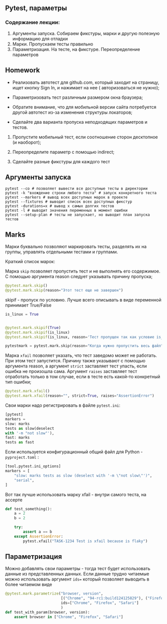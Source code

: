 ## Pytest, параметры

### Содержание лекции:

1. Аргументы запуска. Собираем фикстуры, марки и другую полезную информацию для отладки
2. Марки. Пропускаем тесты правильно
3. Параметризация. На тесте, на фикстуре. Переопределение параметров

## Homework

- Реализовать автотест для github.com, который заходит на страницу, ищет кнопку Sign In, и нажимает на нее (
  авторизоваться не нужно);

- Параметризовать тест различным размером окна браузера;

- Обратите внимание, что для мобильной версии сайта потребуется другой автотест из-за изменения структуры локаторов;

- Сделайте два варианта пропуска неподходящих параметров и тестов.


1. Пропустите мобильный тест, если соотношение сторон десктопное (и наоборот);

2. Переопределите параметр с помощью indirect;

3. Сделайте разные фикстуры для каждого тест

## Аргументы запуска

``` command
pytest --co # позволяет вывести все доступные тесты в директории
pytest -k "вхождение строки любого теста" # запуск конкретного теста
pytest --markers # вывод всех доступных марок в проекте
pytest --fixtures # выводит список всех доступных фикстур
pytest -durations=x # вывод x самых долгих тестов
pytest -l # выводит значения переменных в момент ошибки
pytest --setup-plan # тесты не запускает, но выводит план запуска тестов
```

## Marks

Марки буквально позволяют маркировать тесты, разделять их на группы, управлять отдельными тестами и группами.

Краткий список марок:

Марка `skip` позволяет пропустить тест и не выполнять его содержимое. С помощью аргумента reason следует указывать
причину пропуска;

```python
@pytest.mark.skip()
@pytest.mark.skip(reason="Этот тест еще не завершен")
```

skipif - пропуск по условию. Лучше всего описывать в виде переменной принимает True/False

```python 
is_linux = True


@pytest.mark.skipif(True)
@pytest.mark.skipif(is_linux)
@pytest.mark.skipif(is_linux, reason='Тест пропущен так как условие is_skip = True')
```

```python
pytestmark = pytest.mark.skip(reason="Когда нужно пропустить весь файл")
```

Марка `xfail` позволяет указать, что тест заведомо может не работать. При этом тест запустится. Причину также указывают
с помощью аргумента reason, а аргумент `strict`  заставляет тест упасть, если ошибка не произошла сама.
Аргумент `raises` заставляет тест отработать только в том случае, если в тесте есть какой-то конкретный тип ошибки;

```python
@pytest.mark.xfail()
@pytest.mark.xfail(reason="", strict=True, raises="AssertionError")
```

Свои марки надо регистрировать в файле `pytest.ini`:

```python
[pytest]
markers =
slow: marks
tests as slow(deselect
with '-m "not slow"'),
fast: marks
tests as fast

```

Если используется конфигурационный общий файл для Python - `pyproject.toml` :

```python
[tool.pytest.ini_options]
markers = [
    "slow: marks tests as slow (deselect with '-m \"not slow\"')",
    "serial",
]
```

Вот так лучше использовать марку xfail - внутри самого теста, на ассерте

```python
def test_something():
    a = 2
    b = 2

    try:
        assert a == b
    except AssertionError:
        pytest.xfail("TASK-1234 Test is xfail because is flaky")

```
## Параметризация  
Можно добавлять свои параметры - тогда тест будет использовать данные из представленных данных.
Если данные трудно читаемые можно использовать аргумент `ids=` который позволяет выводить в более читаемом виде  
```python
@pytest.mark.parametrize("browser, version",
                         [("Chrome", "94-rc1:build124125829"), ("Firefox", 85), ("Safari", 13.2)],
                         ids=["Chrome", "Firefox", "Safari"]
                         )
def test_with_param(browser, version):
    assert browser in ["Chrome", "Firefox", "Safari"]
```
